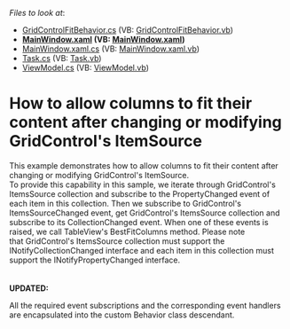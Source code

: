 <!-- default file list -->
*Files to look at*:

* [GridControlFitBehavior.cs](./CS/GridControlFitBehavior.cs) (VB: [GridControlFitBehavior.vb](./VB/GridControlFitBehavior.vb))
* **[MainWindow.xaml](./CS/MainWindow.xaml) (VB: [MainWindow.xaml](./VB/MainWindow.xaml))**
* [MainWindow.xaml.cs](./CS/MainWindow.xaml.cs) (VB: [MainWindow.xaml.vb](./VB/MainWindow.xaml.vb))
* [Task.cs](./CS/Task.cs) (VB: [Task.vb](./VB/Task.vb))
* [ViewModel.cs](./CS/ViewModel.cs) (VB: [ViewModel.vb](./VB/ViewModel.vb))
<!-- default file list end -->
# How to allow columns to fit their content after changing or modifying GridControl's ItemSource


<p>This example demonstrates how to allow columns to fit their content after changing or modifying GridControl's ItemSource.<br />To provide this capability in this sample, we iterate through GridControl's ItemsSource collection and subscribe to the PropertyChanged event of each item in this collection. Then we subscribe to GridControl's ItemsSourceChanged event, get GridControl's ItemsSource collection and subscribe to its CollectionChanged event. When one of these events is raised, we call TableView's BestFitColumns method. Please note that GridControl's ItemsSource collection must support the INotifyCollectionChanged interface and each item in this collection must support the INotifyPropertyChanged interface.<br /><br /><br /><strong>UPDATED:<br /></strong></p>
<p>All the required event subscriptions and the corresponding event handlers are encapsulated into the custom Behavior class descendant. </p>

<br/>


